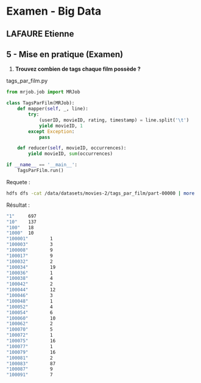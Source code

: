 # Examen - Big Data
## LAFAURE Etienne

## 5 - Mise en pratique (Examen)

1. **Trouvez combien de tags chaque film possède ?**

tags_par_film.py
```python
from mrjob.job import MRJob

class TagsParFilm(MRJob):
    def mapper(self, _, line):  
        try:
            (userID, movieID, rating, timestamp) = line.split('\t')
            yield movieID, 1
        except Exception:
            pass

    def reducer(self, movieID, occurrences):
        yield movieID, sum(occurrences)

if __name__ == '__main__':
    TagsParFilm.run()
```

Requete :
```bash
hdfs dfs -cat /data/datasets/movies-2/tags_par_film/part-00000 | more
```

Résultat :
```bash
"1"     697
"10"    137
"100"   18
"1000"  10
"100001"        1
"100003"        3
"100008"        9
"100017"        9
"100032"        2
"100034"        19
"100036"        1
"100038"        4
"100042"        2
"100044"        12
"100046"        3
"100048"        1
"100052"        4
"100054"        6
"100060"        10
"100062"        2
"100070"        5
"100072"        1
"100075"        16
"100077"        1
"100079"        16
"100081"        2
"100083"        87
"100087"        9
"100091"        7
```
